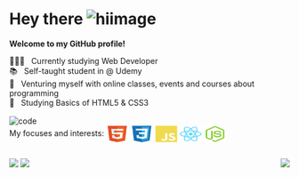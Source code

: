 <h1>Hey there <img alt="hiimage" width="40" src="https://media.giphy.com/media/f4DmXx6APMvCWkvx9t/giphy.gif"></h1>

<p><b>Welcome to my GitHub profile!</b></p>

👩🏻‍💻 &nbsp; Currently studying Web Developer 
<br/>📚 &nbsp; Self-taught student in @ Udemy
<br/>🚀 &nbsp; Venturing myself with online classes, events and courses about programming
<br/>🌱 &nbsp; Studying Basics of HTML5 & CSS3

<div>
 <img align="center" alt="code" height="200em" width="200em" src="https://media3.giphy.com/media/iIqmM5tTjmpOB9mpbn/giphy.gif?cid=ecf05e47cs9su3isl3aaaq9o450jb53izlf3xdoz03jkk733&rid=giphy.gif&ct=g">
<!-- <img align="left" height="180em" src="https://github-readme-stats.vercel.app/api/top-langs/?username=oliveiralecca&layout=compact&langs_count=7&theme=omni"/> -->
</div>

<div style="display: inline_block">
 <span>My focuses and interests:</span>
 <img align="center" alt="HTML" height="30" width="40" src="https://raw.githubusercontent.com/devicons/devicon/master/icons/html5/html5-original.svg">
 <img align="center" alt="CSS" height="30" width="40" src="https://raw.githubusercontent.com/devicons/devicon/master/icons/css3/css3-original.svg">
 <img align="center" alt="JS" height="30" width="40" src="https://raw.githubusercontent.com/devicons/devicon/master/icons/javascript/javascript-plain.svg">
 <img align="center" alt="React" height="30" width="40" src="https://raw.githubusercontent.com/devicons/devicon/master/icons/react/react-original.svg"> 
 <img align="center" alt="Nodejs" height="30" width="40" src="https://raw.githubusercontent.com/devicons/devicon/master/icons/nodejs/nodejs-original.svg">
</div>


##

<div>
 <a href="https://www.linkedin.com/in/mateus-santos-nunes-37a516145/" target="_blank"><img src="https://img.shields.io/badge/-LinkedIn-%230077B5?style=for-the-badge&logo=linkedin&logoColor=white"></a> 
 <a href="mailto:mateus15do2@gmail.com"><img src="https://img.shields.io/badge/-email-%23333?style=for-the-badge&logo=gmail&logoColor=white"></a>
 <img align="right" height="28" src="http://ForTheBadge.com/images/badges/built-with-love.svg"> 
</div>
